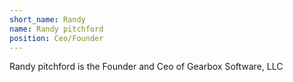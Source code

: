 ```yaml
---
short_name: Randy
name: Randy pitchford
position: Ceo/Founder
---
```

Randy pitchford is the Founder and Ceo of Gearbox Software, LLC